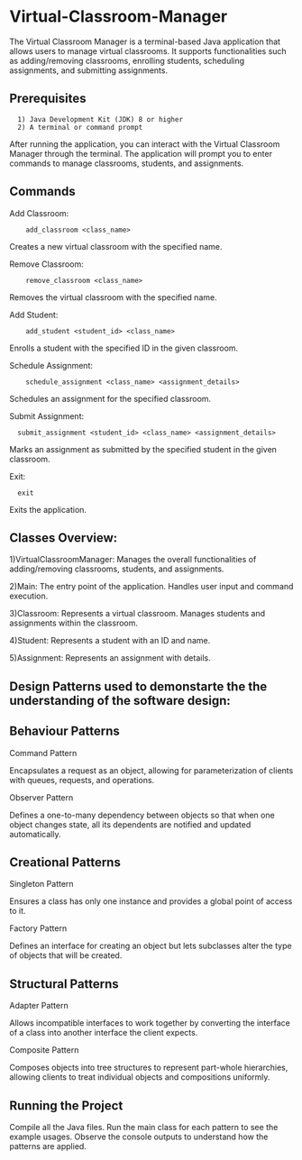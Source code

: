 # Virtual-Classroom-Manager


The Virtual Classroom Manager is a terminal-based Java application that allows users to manage virtual classrooms. It supports functionalities such as adding/removing classrooms, enrolling students, scheduling assignments, and submitting assignments.

##  Prerequisites
      1) Java Development Kit (JDK) 8 or higher
      2) A terminal or command prompt

After running the application, you can interact with the Virtual Classroom Manager through the terminal. The application will prompt you to enter commands to manage classrooms, students, and assignments.

## Commands


Add Classroom:

        add_classroom <class_name>
        
Creates a new virtual classroom with the specified name.

  Remove Classroom:
  
        remove_classroom <class_name>
        
Removes the virtual classroom with the specified name.

  Add Student:
  
        add_student <student_id> <class_name>
        
Enrolls a student with the specified ID in the given classroom.

  Schedule Assignment:
  
        schedule_assignment <class_name> <assignment_details>
Schedules an assignment for the specified classroom.

  Submit Assignment:
  
      submit_assignment <student_id> <class_name> <assignment_details>
      
Marks an assignment as submitted by the specified student in the given classroom.

  Exit:
  
      exit
      
Exits the application.

## Classes Overview:

1)VirtualClassroomManager:
Manages the overall functionalities of adding/removing classrooms, students, and assignments.

2)Main:
The entry point of the application. Handles user input and command execution.

3)Classroom:
Represents a virtual classroom. Manages students and assignments within the classroom.

4)Student:
Represents a student with an ID and name.

5)Assignment:
Represents an assignment with details.



## Design Patterns used to demonstarte the the understanding of the software design:

## Behaviour Patterns

Command Pattern

Encapsulates a request as an object, allowing for parameterization of clients with queues, requests, and operations.

Observer Pattern

Defines a one-to-many dependency between objects so that when one object changes state, all its dependents are notified and updated automatically.


## Creational Patterns

Singleton Pattern

Ensures a class has only one instance and provides a global point of access to it.

Factory Pattern

Defines an interface for creating an object but lets subclasses alter the type of objects that will be created.

    
## Structural Patterns

Adapter Pattern

Allows incompatible interfaces to work together by converting the interface of a class into another interface the client expects.

Composite Pattern

Composes objects into tree structures to represent part-whole hierarchies, allowing clients to treat individual objects and compositions uniformly.


## Running the Project

Compile all the Java files.
Run the main class for each pattern to see the example usages.
Observe the console outputs to understand how the patterns are applied.
